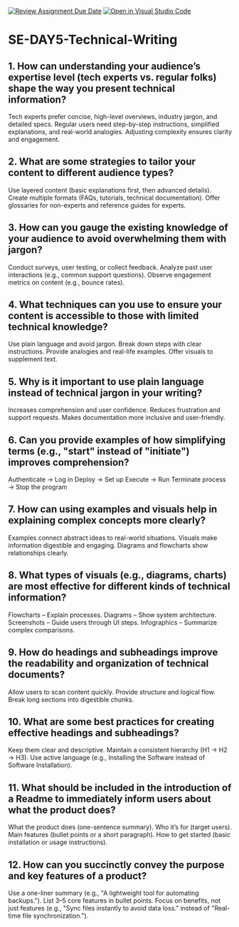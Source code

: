 [![Review Assignment Due Date](https://classroom.github.com/assets/deadline-readme-button-22041afd0340ce965d47ae6ef1cefeee28c7c493a6346c4f15d667ab976d596c.svg)](https://classroom.github.com/a/zsAR-pyY)
[![Open in Visual Studio Code](https://classroom.github.com/assets/open-in-vscode-2e0aaae1b6195c2367325f4f02e2d04e9abb55f0b24a779b69b11b9e10269abc.svg)](https://classroom.github.com/online_ide?assignment_repo_id=18575564&assignment_repo_type=AssignmentRepo)
# SE-DAY5-Technical-Writing
## 1. How can understanding your audience’s expertise level (tech experts vs. regular folks) shape the way you present technical information?
Tech experts prefer concise, high-level overviews, industry jargon, and detailed specs.
Regular users need step-by-step instructions, simplified explanations, and real-world analogies.
Adjusting complexity ensures clarity and engagement.
## 2. What are some strategies to tailor your content to different audience types?
Use layered content (basic explanations first, then advanced details).
Create multiple formats (FAQs, tutorials, technical documentation).
Offer glossaries for non-experts and reference guides for experts.
## 3. How can you gauge the existing knowledge of your audience to avoid overwhelming them with jargon?
Conduct surveys, user testing, or collect feedback.
Analyze past user interactions (e.g., common support questions).
Observe engagement metrics on content (e.g., bounce rates).
## 4. What techniques can you use to ensure your content is accessible to those with limited technical knowledge?
Use plain language and avoid jargon.
Break down steps with clear instructions.
Provide analogies and real-life examples.
Offer visuals to supplement text.
## 5. Why is it important to use plain language instead of technical jargon in your writing?
Increases comprehension and user confidence.
Reduces frustration and support requests.
Makes documentation more inclusive and user-friendly.
## 6. Can you provide examples of how simplifying terms (e.g., "start" instead of "initiate") improves comprehension?
Authenticate → Log in
Deploy → Set up
Execute → Run
Terminate process → Stop the program
## 7. How can using examples and visuals help in explaining complex concepts more clearly?
Examples connect abstract ideas to real-world situations.
Visuals make information digestible and engaging.
Diagrams and flowcharts show relationships clearly.
## 8. What types of visuals (e.g., diagrams, charts) are most effective for different kinds of technical information?
Flowcharts – Explain processes.
Diagrams – Show system architecture.
Screenshots – Guide users through UI steps.
Infographics – Summarize complex comparisons.
## 9. How do headings and subheadings improve the readability and organization of technical documents?
Allow users to scan content quickly.
Provide structure and logical flow.
Break long sections into digestible chunks.
## 10. What are some best practices for creating effective headings and subheadings?
Keep them clear and descriptive.
Maintain a consistent hierarchy (H1 → H2 → H3).
Use active language (e.g., Installing the Software instead of Software Installation).
## 11. What should be included in the introduction of a Readme to immediately inform users about what the product does?
What the product does (one-sentence summary).
Who it’s for (target users).
Main features (bullet points or a short paragraph).
How to get started (basic installation or usage instructions).
## 12. How can you succinctly convey the purpose and key features of a product?
Use a one-liner summary (e.g., "A lightweight tool for automating backups.").
List 3–5 core features in bullet points.
Focus on benefits, not just features (e.g., "Sync files instantly to avoid data loss." instead of "Real-time file synchronization.").
